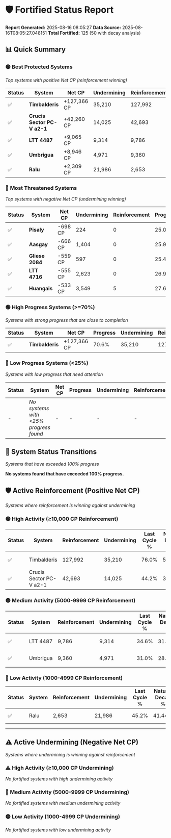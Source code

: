 # 🛡️ Fortified Status Report

**Report Generated:** 2025-08-16 08:05:27
**Data Source:** 2025-08-16T08:05:27.048151
**Total Fortified:** 125 (50 with decay analysis)

## 📊 Quick Summary

### 🟢 **Best Protected Systems**
*Top systems with positive Net CP (reinforcement winning)*

| Status | System | Net CP | Undermining | Reinforcement | Progress |
|--------|--------|--------|-------------|---------------|----------|
| ✅ | **Timbalderis** | +127,366 CP | 35,210 | 127,992 | 70.6% |
| ✅ | **Crucis Sector PC-V a2-1** | +42,260 CP | 14,025 | 42,693 | 42.0% |
| ✅ | **LTT 4487** | +9,065 CP | 9,314 | 9,786 | 33.2% |
| ✅ | **Umbrigua** | +8,946 CP | 4,971 | 9,360 | 30.2% |
| ✅ | **Ralu** | +2,309 CP | 21,986 | 2,653 | 41.8% |

### 🔴 **Most Threatened Systems**
*Top systems with negative Net CP (undermining winning)*

| Status | System | Net CP | Undermining | Reinforcement | Progress |
|--------|--------|--------|-------------|---------------|----------|
| ✅ | **Pisaly** | -698 CP | 224 | 0 | 25.0% |
| ✅ | **Aasgay** | -666 CP | 1,404 | 0 | 25.9% |
| ✅ | **Gliese 2084** | -559 CP | 597 | 0 | 25.4% |
| ✅ | **LTT 4716** | -555 CP | 2,623 | 0 | 26.9% |
| ✅ | **Huangais** | -533 CP | 3,549 | 5 | 27.6% |

### 🟢 **High Progress Systems (>=70%)**
*Systems with strong progress that are close to completion*

| Status | System | Net CP | Progress | Undermining | Reinforcement |
|--------|--------|--------|----------|-------------|---------------|
| ✅ | **Timbalderis** | +127,366 CP | 70.6% | 35,210 | 127,992 |

### 🔴 **Low Progress Systems (<25%)**
*Systems with low progress that need attention*

| Status | System | Net CP | Progress | Undermining | Reinforcement |
|--------|--------|--------|----------|-------------|---------------|
| - | *No systems with <25% progress found* | - | - | - | - |
## 🔄 System Status Transitions
*Systems that have exceeded 100% progress*

**No systems found that have exceeded 100% progress.**

## 🛡️ Active Reinforcement (Positive Net CP)
*Systems where reinforcement is winning against undermining*

### 🟢 High Activity (≥10,000 CP Reinforcement)

| Status | System | Reinforcement | Undermining | Last Cycle % | Natural Decay % | Current Progress % | Current CP | Net CP | Activity |
|--------|--------|---------------|-------------|--------------|-----------------|-------------------|------------|--------|----------|
| ✅ | Timbalderis | 127,992 | 35,210 | 76.0% | 51.01% | 70.6% | 458,900 | +127,366 | 🟢 High Reinforcement |
| ✅ | Crucis Sector PC-V a2-1 | 42,693 | 14,025 | 44.2% | 35.50% | 42.0% | 273,000 | +42,260 | 🟢 High Reinforcement |

### 🟡 Medium Activity (5000-9999 CP Reinforcement)

| Status | System | Reinforcement | Undermining | Last Cycle % | Natural Decay % | Current Progress % | Current CP | Net CP | Activity |
|--------|--------|---------------|-------------|--------------|-----------------|-------------------|------------|--------|----------|
| ✅ | LTT 4487 | 9,786 | 9,314 | 34.6% | 31.81% | 33.2% | 215,800 | +9,065 | 🟡 Medium Reinforcement |
| ✅ | Umbrigua | 9,360 | 4,971 | 31.0% | 28.82% | 30.2% | 196,300 | +8,946 | 🟡 Medium Reinforcement |

### 🔴 Low Activity (1000-4999 CP Reinforcement)

| Status | System | Reinforcement | Undermining | Last Cycle % | Natural Decay % | Current Progress % | Current CP | Net CP | Activity |
|--------|--------|---------------|-------------|--------------|-----------------|-------------------|------------|--------|----------|
| ✅ | Ralu | 2,653 | 21,986 | 45.2% | 41.44% | 41.8% | 271,700 | +2,309 | 🔵 Low Reinforcement |


---

## ⚠️ Active Undermining (Negative Net CP)
*Systems where undermining is winning against reinforcement*

### ⚠️ High Activity (≥10,000 CP Undermining)

*No fortified systems with high undermining activity*

### 🔶 Medium Activity (5000-9999 CP Undermining)

*No fortified systems with medium undermining activity*

### 🟡 Low Activity (1000-4999 CP Undermining)

*No fortified systems with low undermining activity*
